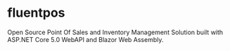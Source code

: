 # fluentpos
Open Source Point Of Sales and Inventory Management Solution built with ASP.NET Core 5.0 WebAPI and Blazor Web Assembly.

